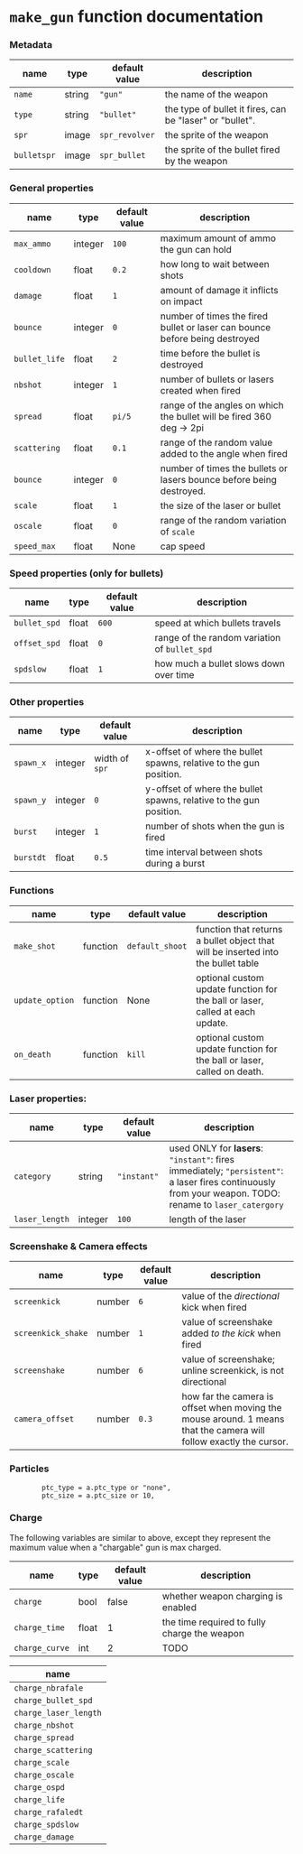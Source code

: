 # `make_gun` function documentation

### Metadata
| name                   | type    | default value | description |
| ---------------------- | ------- | - | - |
| `name`                 | string  | `"gun"` | the name of the weapon |
| `type`                 | string  | `"bullet"` | the type of bullet it fires, can be "laser" or "bullet". |
| `spr`                  | image   | `spr_revolver` | the sprite of the weapon |
| `bulletspr`            | image   | `spr_bullet` | the sprite of the bullet fired by the weapon |

### General properties
| name                   | type    | default value | description |
| ---------------------- | ------- | - | - |
| `max_ammo`             | integer | `100` | maximum amount of ammo the gun can hold |
| `cooldown`             | float   | `0.2` | how long to wait between shots |
| `damage`               | float   | `1` | amount of damage it inflicts on impact |
| `bounce`               | integer | `0` | number of times the fired bullet or laser can bounce before being destroyed |
| `bullet_life`          | float   | `2` | time before the bullet is destroyed |
| `nbshot`               | integer | `1` | number of bullets or lasers created when fired |
| `spread`               | float   | `pi/5` | range of the angles on which the bullet will be fired 360 deg -> 2pi |
| `scattering`           | float   | `0.1` | range of the random value added to the angle when fired |
| `bounce`               | integer | `0` | number of times the bullets or lasers bounce before being destroyed.
| `scale`                | float   | `1` | the size of the laser or bullet |
| `oscale` 	             | float   | `0` | range of the random variation of `scale` |
| `speed_max` | float | None | cap speed |

### Speed properties (only for bullets)
| name                   | type    | default value | description |
| ---------------------- | ------- | - | - |
| `bullet_spd`           | float   | `600` | speed at which bullets travels |
| `offset_spd`           | float   | `0` | range of the random variation of `bullet_spd` |
| `spdslow`              | float   | `1` | how much a bullet slows down over time |

### Other properties
| name                   | type    | default value | description |
| ---------------------- | ------- | - | - |
| `spawn_x`              | integer | width of `spr` | x-offset of where the bullet spawns, relative to the gun position. |
| `spawn_y`              | integer | `0` | y-offset of where the bullet spawns, relative to the gun position. |
| `burst`               | integer | `1` | number of shots when the gun is fired |
| `burstdt`             | float   | `0.5` | time interval between shots during a burst |

### Functions
| name | type | default value | description |
| - |-|-|-|
| `make_shot`        | function| `default_shoot` | function that returns a bullet object that will be inserted into the bullet table |
| `update_option`        | function| None | optional custom update function for the ball or laser, called at each update. |
| `on_death`             | function| `kill` | optional custom update function for the ball or laser, called on death. |

### Laser properties:
| name                   | type    | default value | description |
| ---------------------- | ------- | - | - |
| `category`             | string  | `"instant"` | used ONLY for **lasers**: `"instant"`: fires immediately; `"persistent"`: a laser fires continuously from your weapon. TODO: rename to `laser_catergory` |
| `laser_length`         | integer | `100` | length of the laser |

### Screenshake & Camera effects
| name                   | type    | default value | description |
| ---------------------- | ------- | - | - |
| `screenkick`           | number | `6` | value of the _directional_ kick when fired |
| `screenkick_shake`     | number | `1` | value of screenshake added *to the kick* when fired |
| `screenshake`          | number | `6` | value of screenshake; unline screenkick, is not directional |
| `camera_offset`        | number | `0.3` | how far the camera is offset when moving the mouse around. 1 means that the camera will follow exactly the cursor. |

### Particles
```
		ptc_type = a.ptc_type or "none", 
		ptc_size = a.ptc_size or 10,
```

### Charge
The following variables are similar to above, except they represent the maximum value when a "chargable" gun is max charged. 

| name | type | default value | description |
|-|-|-|-|
| `charge` | bool | false | whether weapon charging is enabled |
| `charge_time` | float | 1 | the time required to fully charge the weapon |
| `charge_curve` | int | 2 | TODO |

| name | 
|-|
| `charge_nbrafale`      |
| `charge_bullet_spd`    |
| `charge_laser_length`  |
| `charge_nbshot`        |
| `charge_spread`        |
| `charge_scattering`    |
| `charge_scale`         |
| `charge_oscale`        |
| `charge_ospd`          |
| `charge_life`          |
| `charge_rafaledt`      |
| `charge_spdslow`       |
| `charge_damage`        |

